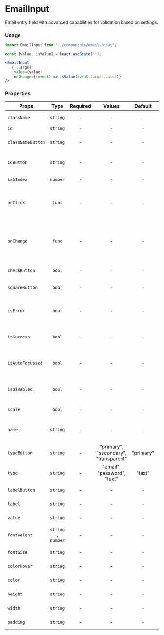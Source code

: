 # EmailInput

Email entry field with advanced capabilities for validation based on settings.

### Usage

```js
import EmailInput from "../components/email-input";
```

```jsx
const [value, isValue] = React.useState('');

<EmailInput 
   {...args}
    value={value}
    onChange={(event) => isValue(event.target.value)}
/>

```

### Properties

| Props                 |      Type             | Required |                    Values                  | Default       | Description                                                       |      
| -----------           | :-------------------: | :------: | :----------------------------------------: | :-----------: | ----------------------------------------------------------------- |
| `className`           | `string`              |    -     |   -                                        |    -          | Accepts class                                                     |
| `id`                  | `string`              |    -     |   -                                        |    -          | Accepts id                                                        |
| `classNameButton`     | `string`              |    -     |   -                                        |    -          | Accepts button class                                              |
| `idButton`            | `string`              |    -     |   -                                        |    -          | Accepts button css id                                             |
| `tabIndex`            | `number`              |    -     |   -                                        |    -          |Text input tab index                                               |
| `onClick`             | `func`                |    -     |   -                                        |    -          | What the button will trigger when clicked                         |
| `onChange`            | `func`                |    -     |   -                                        |    -          | Called with the new value. Required when input is not read only.  |
| `checkButton`         | `bool`                |    -     |   -                                        |    -          |  Enable button                                                    |
| `squareButton`        | `bool`                |    -     |   -                                        |    -          | Enable square button                                              |
| `isError`             | `bool`                |    -     |   -                                        |    -          |  Indicates the input field has an error                           |
| `isSuccess`           | `bool`                |    -     |   -                                        |    -          |  Indicates the input field has an success                         |
| `isAutoFocussed`      | `bool`                |    -     |   -                                        |    -          |  Focus the input field on initial render                          |
| `isDisabled`          | `bool`                |    -     |   -                                        |    -          |  Indicates that the field cannot be used                          |
| `scale`               | `bool`                |    -     |   -                                        |    -          |  Scale width to 100%                                              |
| `name`                | `string`              |    -     |   -                                        |    -          |  Used as HTML name property                                       |
| `typeButton`          | `string`              |    -     |   "primary", "secondary", "transparent"    |   "primary"   |  Type of the button                                               |
| `type`                | `string`              |    -     |         "email", "password", "text"        |    "text"     |  Supported type of the input fields                               |
| `labelButton`         | `string`              |    -     |   -                                        |    -          |  Name text in button                                              |
| `label`               | `string`              |    -     |   -                                        |    -          | label text in input                                               |
| `value`               | `string`              |    -     |   -                                        |    -          |  Value of the input                                               |
| `fontWeight`          | `string` , `number`   |    -     |   -                                        |    -          | font-weight text input                                            |
| `fontSize`            | `string`              |    -     |   -                                        |    -          |  font-size text input                                             |
| `colorHover`          | `string`              |    -     |   -                                        |    -          | color hover text input                                            |
| `color`               | `string`              |    -     |   -                                        |    -          |  color text input                                                 |
| `height`              | `string`              |    -     |   -                                        |    -          |  height text input                                                |
| `width`               | `string`              |    -     |   -                                        |    -          |  width text input                                                 |
| `padding`             | `string`              |    -     |   -                                        |    -          |  padding text input                                               |